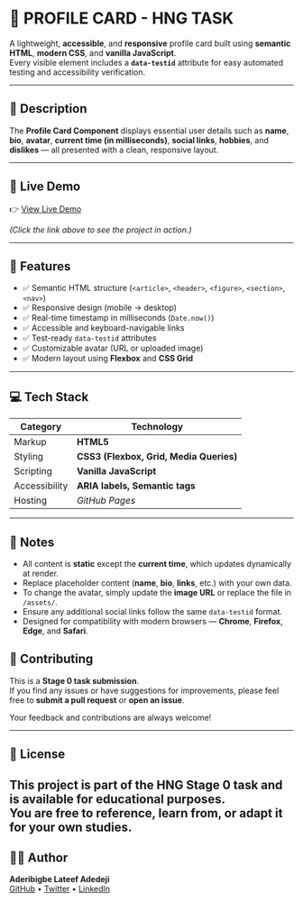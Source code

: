 # 🪪 PROFILE CARD - HNG TASK

A lightweight, **accessible**, and **responsive** profile card built using **semantic HTML**, **modern CSS**, and **vanilla JavaScript**.  
Every visible element includes a **`data-testid`** attribute for easy automated testing and accessibility verification.

---

## 📖 Description

The **Profile Card Component** displays essential user details such as **name**, **bio**, **avatar**, **current time (in milliseconds)**, **social links**, **hobbies**, and **dislikes** — all presented with a clean, responsive layout.


---

## 🔗 Live Demo  
👉 [View Live Demo](https://dejhii.github.io/Profile-Card-HNG-Task/)  

*(Click the link above to see the project in action.)*

---

## 🧩 Features

- ✅ Semantic HTML structure (`<article>`, `<header>`, `<figure>`, `<section>`, `<nav>`)
- ✅ Responsive design (mobile → desktop)
- ✅ Real-time timestamp in milliseconds (`Date.now()`)
- ✅ Accessible and keyboard-navigable links
- ✅ Test-ready `data-testid` attributes
- ✅ Customizable avatar (URL or uploaded image)
- ✅ Modern layout using **Flexbox** and **CSS Grid**

---

## 💻 Tech Stack

| Category | Technology |
|-----------|-------------|
| Markup | **HTML5** |
| Styling | **CSS3 (Flexbox, Grid, Media Queries)** |
| Scripting | **Vanilla JavaScript** |
| Accessibility | **ARIA labels, Semantic tags** |
| Hosting | *GitHub Pages* |
---

## 📝 Notes

- All content is **static** except the **current time**, which updates dynamically at render.  
- Replace placeholder content (**name**, **bio**, **links**, etc.) with your own data.  
- To change the avatar, simply update the **image URL** or replace the file in `/assets/`.  
- Ensure any additional social links follow the same `data-testid` format.  
- Designed for compatibility with modern browsers — **Chrome**, **Firefox**, **Edge**, and **Safari**.  

## 🤝 Contributing

This is a **Stage 0 task submission**.  
If you find any issues or have suggestions for improvements, please feel free to **submit a pull request** or **open an issue**.

Your feedback and contributions are always welcome!

---

## 📄 License

This project is part of the **HNG Stage 0 task** and is available for **educational purposes**.  
You are free to reference, learn from, or adapt it for your own studies.
---

## 👨‍💻 Author
**Aderibigbe Lateef Adedeji**  
[GitHub](https://github.com/dejhii) • [Twitter](https://x.com/dejhii_) • [LinkedIn](#)
